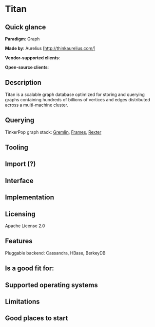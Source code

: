 # Titan

## Quick glance

**Paradigm**: Graph

**Made by**: Aurelius [http://thinkaurelius.com/]

**Vendor-supported clients**: 

**Open-source clients**: 


## Description

Titan is a scalable graph database optimized for storing and querying graphs containing hundreds of billions of vertices and edges distributed across a multi-machine cluster.

## Querying

TinkerPop graph stack: [Gremlin](https://github.com/tinkerpop/gremlin/wiki), [Frames](https://github.com/tinkerpop/frames/wiki), [Rexter](https://github.com/tinkerpop/rexster/wiki)

## Tooling

## Import (?)

## Interface

## Implementation


## Licensing

Apache License 2.0

## Features

Pluggable backend: Cassandra, HBase, BerkeyDB

## Is a good fit for:

## Supported operating systems

## Limitations

## Good places to start